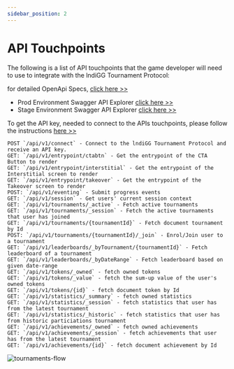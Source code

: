 ```yaml
---
sidebar_position: 2
---
```


# API Touchpoints

The following is a list of API touchpoints that the game developer will need to use to integrate with the lndiGG Tournament Protocol:

for detailed OpenApi Specs, [click here >>](/openapi.yaml)

- Prod Environment Swagger API Explorer [click here >>](https://platform-api.indi.gg/api-docs)
- Stage Environment Swagger API Explorer [click here >>](https://platform-api.devindigg.com/api-docs)

To get the API key, needed to connect to the APIs touchpoints, please follow the instructions [here >>](/docs/tech-integration/api-key)

```text
POST `/api/v1/connect` - Connect to the lndiGG Tournament Protocol and receive an API key.
GET: `/api/v1/entrypoint/ctabtn` - Get the entrypoint of the CTA Button to render
GET: `/api/v1/entrypoint/interstitial` - Get the entrypoint of the Interstitial screen to render
GET: `/api/v1/entrypoint/takeover` - Get the entrypoint of the Takeover screen to render
POST: `/api/v1/eventing` - Submit progress events
GET: `/api/v1/session` - Get users' current session context
GET: `/api/v1/tournaments/_active` - Fetch active tournaments
GET: `/api/v1/tournaments/_session` - Fetch the active tournaments that user has joined
GET: `/api/v1/tournaments/{tournamentId}` - Fetch document tournament by Id
POST: `/api/v1/tournaments/{tournamentId}/_join` - Enrol/Join user to a tournament
GET: `/api/v1/leaderboards/_byTournament/{tournamentId}` - Fetch leaderboard of a tournament
GET: `/api/v1/leaderboards/_byDateRange` - Fetch leaderboard based on given date-range
GET: `/api/v1/tokens/_owned` - fetch owned tokens
GET: `/api/v1/tokens/_value` - fetch the sum-up value of the user's owned tokens
GET: `/api/v1/tokens/{id}` - fetch document token by Id
GET: `/api/v1/statistics/_summary` - fetch owned statistics
GET: `/api/v1/statistics/_session` - fetch statistics that user has from the latest tournament
GET: `/api/v1/statistics/_historic` - fetch statistics that user has from historic particiations tournament
GET: `/api/v1/achievements/_owned` - fetch owned achievements
GET: `/api/v1/achievements/_session` - fetch achievements that user has from the latest tournament
GET: `/api/v1/achievements/{id}` - fetch document achievement by Id
```

![tournaments-flow](/img/tournaments-flow.png)
